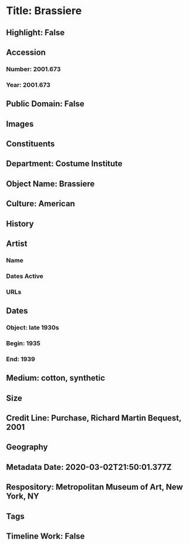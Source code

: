 # Title: Brassiere
## Highlight: False
## Accession
### Number: 2001.673
### Year: 2001.673
## Public Domain: False
## Images
## Constituents
## Department: Costume Institute
## Object Name: Brassiere
## Culture: American
## History
## Artist
### Name
### Dates Active
### URLs
## Dates
### Object: late 1930s
### Begin: 1935
### End: 1939
## Medium: cotton, synthetic
## Size
## Credit Line: Purchase, Richard Martin Bequest, 2001
## Geography
## Metadata Date: 2020-03-02T21:50:01.377Z
## Respository: Metropolitan Museum of Art, New York, NY
## Tags
## Timeline Work: False